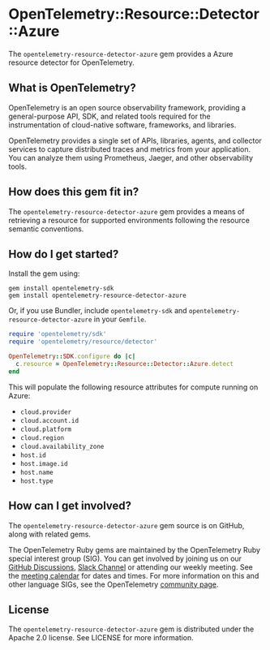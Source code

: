 # OpenTelemetry::Resource::Detector::Azure

The `opentelemetry-resource-detector-azure` gem provides a Azure resource detector for OpenTelemetry.

## What is OpenTelemetry?

OpenTelemetry is an open source observability framework, providing a general-purpose API, SDK, and related tools required for the instrumentation of cloud-native software, frameworks, and libraries.

OpenTelemetry provides a single set of APIs, libraries, agents, and collector services to capture distributed traces and metrics from your application. You can analyze them using Prometheus, Jaeger, and other observability tools.

## How does this gem fit in?

The `opentelemetry-resource-detector-azure` gem provides a means of retrieving a resource for supported environments following the resource semantic conventions.

## How do I get started?

Install the gem using:

```console
gem install opentelemetry-sdk
gem install opentelemetry-resource-detector-azure
```

Or, if you use Bundler, include `opentelemetry-sdk` and `opentelemetry-resource-detector-azure` in your `Gemfile`.

```rb
require 'opentelemetry/sdk'
require 'opentelemetry/resource/detector'

OpenTelemetry::SDK.configure do |c|
  c.resource = OpenTelemetry::Resource::Detector::Azure.detect
end
```

This will populate the following resource attributes for compute running on Azure:

* `cloud.provider`
* `cloud.account.id`
* `cloud.platform`
* `cloud.region`
* `cloud.availability_zone`
* `host.id`
* `host.image.id`
* `host.name`
* `host.type`

## How can I get involved?

The `opentelemetry-resource-detector-azure` gem source is on GitHub, along with related gems.

The OpenTelemetry Ruby gems are maintained by the OpenTelemetry Ruby special interest group (SIG). You can get involved by joining us on our [GitHub Discussions][discussions-url], [Slack Channel][slack-channel] or attending our weekly meeting. See the [meeting calendar][community-meetings] for dates and times. For more information on this and other language SIGs, see the OpenTelemetry [community page][ruby-sig].

## License

The `opentelemetry-resource-detector-azure` gem is distributed under the Apache 2.0 license. See LICENSE for more information.

[ruby-sig]: https://github.com/open-telemetry/community#ruby-sig
[community-meetings]: https://github.com/open-telemetry/community#community-meetings
[slack-channel]: https://cloud-native.slack.com/archives/C01NWKKMKMY
[discussions-url]: https://github.com/open-telemetry/opentelemetry-ruby/discussions
